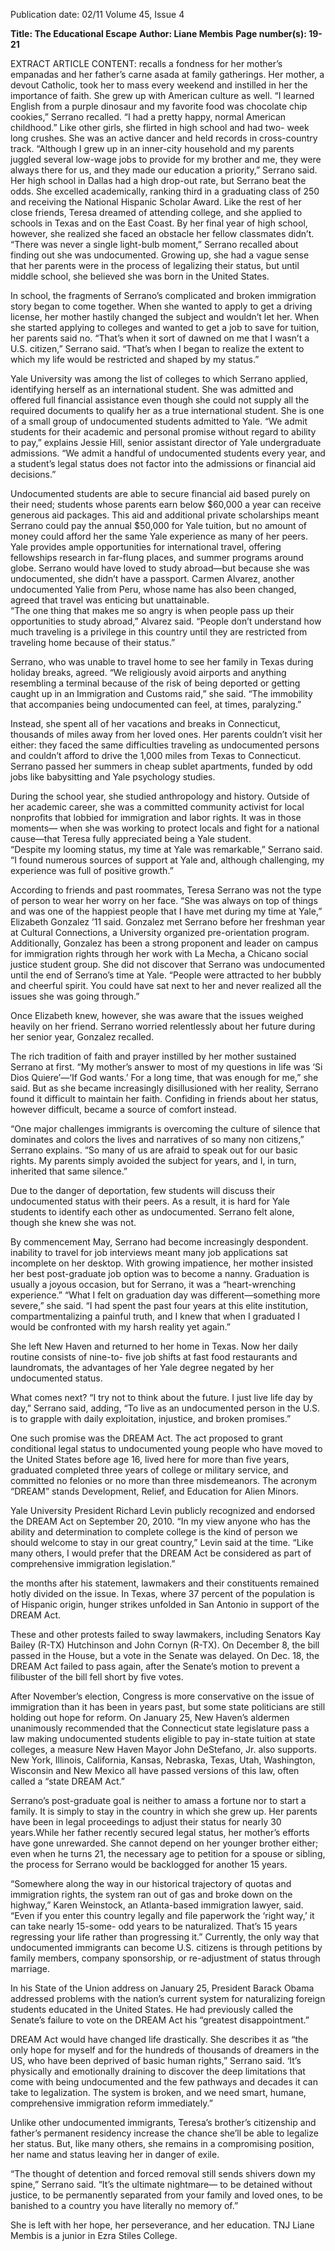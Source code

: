 Publication date: 02/11
Volume 45, Issue 4

**Title: The Educational Escape**
**Author:  Liane Membis**
**Page number(s): 19-21**

EXTRACT ARTICLE CONTENT:
recalls a fondness for her mother’s 
empanadas and her father’s carne 
asada at family gatherings. Her 
mother, a devout Catholic, took her 
to mass every weekend and instilled 
in her the importance of faith.  She 
grew 
up 
with 
American culture as well. “I learned 
English from a purple dinosaur and 
my favorite food was chocolate chip 
cookies,” Serrano recalled. “I had 
a pretty happy, normal American 
childhood.”  Like other girls, she 
flirted in high school and had two-
week long crushes. She was an 
active dancer and held records in 
cross-country track. 
 “Although I grew up in 
an inner-city household and my 
parents juggled several low-wage 
jobs to provide for my brother and 
me, they were always there for us, 
and they made our education a 
priority,” Serrano said. 
Her 
high 
school 
in 
Dallas had a high drop-out rate, 
but Serrano beat the odds.  She 
excelled academically, ranking third 
in a graduating class of 250 and 
receiving the National Hispanic 
Scholar Award. Like the rest of her 
close friends, Teresa dreamed of 
attending college, and she applied 
to schools in Texas and on the 
East Coast. By her final year of 
high school, however, she realized 
she faced an obstacle her fellow 
classmates didn’t. 
“There was never a single 
light-bulb 
moment,” 
Serrano 
recalled about finding out she was 
undocumented. Growing up, she 
had a vague sense that her parents 
were in the process of legalizing their 
status, but until middle school, she 
believed she was born in the United 
States. 


In 
school, 
the 
fragments of Serrano’s complicated 
and broken immigration story 
began to come together. When she 
wanted to apply to get a driving 
license, her mother hastily changed 
the subject and wouldn’t let her. 
When she started applying to 
colleges and wanted to get a job to 
save for tuition, her parents said no. 
“That’s when it sort of 
dawned on me that I wasn’t a U.S. 
citizen,” Serrano said. “That’s when I 
began to realize the extent to which 
my life would be restricted and 
shaped by my status.” 

Yale University was among 
the list of colleges to which 
Serrano applied, identifying herself 
as an international student. She was 
admitted and offered full financial 
assistance even though she could not 
supply all the required documents 
to qualify her as a true international 
student. She is one of a small group 
of undocumented students admitted 
to Yale. 
“We admit students for 
their academic and personal promise 
without regard to ability to pay,” 
explains Jessie Hill, senior assistant 
director of Yale undergraduate 
admissions. “We admit a handful 
of undocumented students every 
year, and a student’s legal status 
does not factor into the admissions 
or 
financial 
aid 
decisions.” 

Undocumented students are able to 
secure financial aid based purely on 
their need; students whose parents 
earn below $60,000 a year can 
receive generous aid packages. 
This aid and additional 
private scholarships meant Serrano 
could pay the annual $50,000 for 
Yale tuition, but no amount of 
money could afford her the same 
Yale experience as many of her peers.
Yale 
provides 
ample 
opportunities 
for 
international 
travel, 
offering 
fellowships 
research in far-flung places, and 
summer 
programs 
around 
globe. Serrano would have loved to 
study abroad—but because she was 
undocumented, she didn’t have a 
passport. Carmen Alvarez, another 
undocumented Yalie from Peru, 
whose name has also been changed, 
agreed that travel was enticing but 
unattainable.  
 “The one thing that 
makes me so angry is when people 
pass up their opportunities to study 
abroad,” Alvarez said. “People don’t 
understand how much traveling is a 
privilege in this country until they 
are restricted from traveling home 
because of their status.” 

Serrano, who was unable 
to travel home to see her family 
in Texas during holiday breaks, 
agreed. 
“We 
religiously 
avoid 
airports and anything resembling a 
terminal because of the risk of being 
deported or getting caught up in an 
Immigration and Customs raid,” 
she said.  “The immobility that 
accompanies being undocumented 
can feel, at times, paralyzing.”


Instead, she spent all 
of her vacations and breaks in 
Connecticut, thousands of miles 
away from her loved ones. Her 
parents couldn’t visit her either: they 
faced the same difficulties traveling 
as undocumented persons and 
couldn’t afford to drive the 1,000 
miles from Texas to Connecticut. 
Serrano passed her summers in 
cheap sublet apartments, funded by 
odd jobs like babysitting and Yale 
psychology studies. 


During the school year, she 
studied anthropology and history. 
Outside of her academic career, 
she was a committed community 
activist for local nonprofits that 
lobbied for immigration and labor 
rights.
It was in those moments—
when she was working to protect 
locals and fight for a national 
cause—that Teresa fully appreciated 
being a Yale student.  
“Despite 
my 
looming 
status, my time at Yale was 
remarkable,” Serrano said. “I found 
numerous sources of support at 
Yale and, although challenging, 
my experience was full of positive 
growth.”


According to friends and 
past roommates, Teresa Serrano was 
not the type of person to wear her 
worry on her face. “She was always 
on top of things and was one of 
the happiest people that I have met 
during my time at Yale,” Elizabeth 
Gonzalez ’11 said. Gonzalez met 
Serrano before her freshman year at 
Cultural Connections, a University 
organized pre-orientation program. 
Additionally, Gonzalez has been 
a strong proponent and leader on 
campus for immigration rights 
through her work with La Mecha, 
a Chicano social justice student 
group.  She did not discover that 
Serrano was undocumented until 
the end of Serrano’s time at Yale. 
“People were attracted to her bubbly 
and cheerful spirit. You could have 
sat next to her and never realized all 
the issues she was going through.” 

Once 
Elizabeth 
knew, 
however, she was aware that the 
issues weighed heavily on her friend. 
Serrano worried relentlessly about 
her future during her senior year, 
Gonzalez recalled. 

The 
rich 
tradition 
of 
faith and prayer instilled by her 
mother sustained Serrano at first. 
“My mother’s answer to most of 
my questions in life was ‘Si Dios 
Quiere’—‘If God wants.’ For a 
long time, that was enough for 
me,” she said. But as she became 
increasingly disillusioned with her 
reality, Serrano found it difficult to 
maintain her faith. Confiding in 
friends about her status, however 
difficult, became a source of comfort 
instead. 

“One 
major 
challenges 
immigrants 
is 
overcoming the culture of silence 
that dominates and colors the lives 
and narratives of so many non 
citizens,” Serrano explains.  “So 
many of us are afraid to speak out for 
our basic rights. My parents simply 
avoided the subject for years, and I, 
in turn, inherited that same silence.” 

Due to the danger of deportation, 
few students will discuss their 
undocumented status with their 
peers. As a result, it is hard for Yale 
students to identify each other as 
undocumented. Serrano felt alone, 
though she knew she was not. 

By 
commencement 
May, Serrano had become 
increasingly 
despondent. 
inability to travel for job interviews 
meant many job applications sat 
incomplete on her desktop. With 
growing impatience, her mother 
insisted her best post-graduate job 
option was to become a nanny. 
Graduation is usually a 
joyous occasion, but for Serrano, it 
was a “heart-wrenching experience.” 
“What I felt on graduation 
day 
was 
different—something 
more severe,” she said. “I had spent 
the past four years at this elite 
institution, compartmentalizing a 
painful truth, and I knew that when 
I graduated I would be confronted 
with my harsh reality yet again.”

She left New Haven and 
returned to her home in Texas. Now 
her daily routine consists of nine-to-
five job shifts at fast food restaurants 
and laundromats, the advantages 
of her Yale degree negated by her 
undocumented status.

What comes next? 
“I 
try not to think about the 
future. I just live life day 
by day,” Serrano said, adding, “To 
live as an undocumented person 
in the U.S. is to grapple with daily 
exploitation, injustice, and broken 
promises.”


One such promise was 
the DREAM Act. The act proposed 
to grant conditional legal status 
to undocumented young people 
who have moved to the United 
States before age 16, lived here for 
more than five years, graduated 
completed 
three 
years of college or military service, 
and committed no felonies or no 
more than three misdemeanors. 
The acronym “DREAM” stands 
Development, 
Relief, 
and 
Education for Alien Minors. 

Yale University President 
Richard Levin publicly recognized 
and endorsed the DREAM Act 
on September 20, 2010. “In my 
view anyone who has the ability 
and determination to complete 
college is the kind of person we 
should welcome to stay in our 
great country,” Levin said at the 
time. “Like many others, I would 
prefer that the DREAM Act be 
considered as part of comprehensive 
immigration 
legislation.” 

the months after his statement, 
lawmakers and their constituents 
remained hotly divided on the issue. 
In Texas, where 37 percent of the 
population is of Hispanic origin, 
hunger strikes unfolded in San 
Antonio in support of the DREAM 
Act.


These and other protests 
failed to sway lawmakers, including 
Senators 
Kay 
Bailey 
(R-TX) 
Hutchinson and John Cornyn 
(R-TX). On December 8, the bill 
passed in the House, but a vote in 
the Senate was delayed. On Dec. 
18, the DREAM Act failed to pass 
again, after the Senate’s motion to 
prevent a filibuster of the bill fell 
short by five votes. 

After November’s election, 
Congress is more conservative on 
the issue of immigration than it has 
been in years past, but some state 
politicians are still holding out hope 
for reform. On January 25, New 
Haven’s 
aldermen 
unanimously 
recommended that the Connecticut 
state legislature pass a law making 
undocumented students eligible to 
pay in-state tuition at state colleges, 
a measure New Haven Mayor John 
DeStefano, Jr. also supports. New 
York, Illinois, California, Kansas, 
Nebraska, Texas, Utah, Washington, 
Wisconsin and New Mexico all have 
passed versions of this law, often 
called a “state DREAM Act.” 

Serrano’s 
post-graduate 
goal is neither to amass a fortune 
nor to start a family. It is simply 
to stay in the country in which she 
grew up. Her parents have been in 
legal proceedings to adjust their 
status for nearly 30 years.While her 
father recently secured legal status, 
her mother’s efforts have gone 
unrewarded. She cannot depend 
on her younger brother either; even 
when he turns 21, the necessary age 
to petition for a spouse or sibling, 
the process for Serrano would be 
backlogged for another 15 years. 

“Somewhere along the way 
in our historical trajectory of quotas 
and immigration rights, the system 
ran out of gas and broke down on 
the highway,” Karen Weinstock, an 
Atlanta-based immigration lawyer, 
said. “Even if you enter this country 
legally and file paperwork the ‘right 
way,’ it can take nearly 15-some-
odd years to be naturalized. That’s 
15 years regressing your life rather 
than progressing it.” Currently, 
the only way that undocumented 
immigrants can become U.S. citizens 
is through petitions by family 
members, company sponsorship, 
or re-adjustment of status through 
marriage. 

In his State of the Union 
address on January 25, President 
Barack 
Obama 
addressed 
problems with the nation’s current 
system for naturalizing foreign 
students educated in the United 
States. He had previously called 
the Senate’s failure to vote on 
the DREAM Act his “greatest 
disappointment.”

DREAM 
Act 
would 
have 
changed 
life drastically. She describes it 
as “the only hope for myself and 
for the hundreds of thousands of 
dreamers in the US, who have been 
deprived of basic human rights,” 
Serrano said.  ‘It’s physically and 
emotionally draining to discover 
the deep limitations that come with 
being undocumented and the few 
pathways and decades it can take to 
legalization. The system is broken, 
and we need smart, humane, 
comprehensive immigration reform 
immediately.”

Unlike 
other 
undocumented immigrants, Teresa’s 
brother’s citizenship and father’s 
permanent residency increase the 
chance she’ll be able to legalize her 
status. But, like many others, she 
remains in a compromising position, 
her name and status leaving her in 
danger of exile.

“The thought of detention 
and forced removal still sends 
shivers down my spine,” Serrano 
said. “It’s the ultimate nightmare—
to be detained without justice, to 
be permanently separated from 
your family and loved ones, to be 
banished to a country you have 
literally no memory of.” 

She is left with her hope, 
her perseverance, and her education. 
TNJ
Liane Membis is a junior 
in Ezra Stiles College.